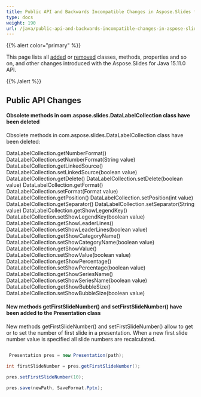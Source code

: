 ```yaml
---
title: Public API and Backwards Incompatible Changes in Aspose.Slides for Java 15.11.0
type: docs
weight: 190
url: /java/public-api-and-backwards-incompatible-changes-in-aspose-slides-for-java-15-11-0/
---
```


{{% alert color="primary" %}} 

This page lists all [added](/slides/java/public-api-and-backwards-incompatible-changes-in-aspose-slides-for-java-15-11-0-html/) or [removed](/slides/java/public-api-and-backwards-incompatible-changes-in-aspose-slides-for-java-15-11-0-html/) classes, methods, properties and so on, and other changes introduced with the Aspose.Slides for Java 15.11.0 API.

{{% /alert %}} 
## **Public API Changes**
#### **Obsolete methods in com.aspose.slides.DataLabelCollection class have been deleted**
Obsolete methods in com.aspose.slides.DataLabelCollection class have been deleted:

DataLabelCollection.getNumberFormat()
DataLabelCollection.setNumberFormat(String value)
DataLabelCollection.getLinkedSource()
DataLabelCollection.setLinkedSource(boolean value)
DataLabelCollection.getDelete()
DataLabelCollection.setDelete(boolean value)
DataLabelCollection.getFormat()
DataLabelCollection.setFormat(Format value)
DataLabelCollection.getPosition()
DataLabelCollection.setPosition(int value)
DataLabelCollection.getSeparator()
DataLabelCollection.setSeparator(String value)
DataLabelCollection.getShowLegendKey()
DataLabelCollection.setShowLegendKey(boolean value)
DataLabelCollection.getShowLeaderLines()
DataLabelCollection.setShowLeaderLines(boolean value)
DataLabelCollection.getShowCategoryName()
DataLabelCollection.setShowCategoryName(boolean value)
DataLabelCollection.getShowValue()
DataLabelCollection.setShowValue(boolean value)
DataLabelCollection.getShowPercentage()
DataLabelCollection.setShowPercentage(boolean value)
DataLabelCollection.getShowSeriesName()
DataLabelCollection.setShowSeriesName(boolean value)
DataLabelCollection.getShowBubbleSize()
DataLabelCollection.setShowBubbleSize(boolean value)


#### **New methods getFirstSlideNumber() and setFirstSlideNumber() have been added to the Presentation class**
New methods getFirstSlideNumber() and setFirstSlideNumber() allow to get or to set the number of first slide in a presentation.
When a new first slide number value is specified all slide numbers are recalculated.

``` java

 Presentation pres = new Presentation(path);

int firstSlideNumber = pres.getFirstSlideNumber();

pres.setFirstSlideNumber(10);

pres.save(newPath, SaveFormat.Pptx);

```
